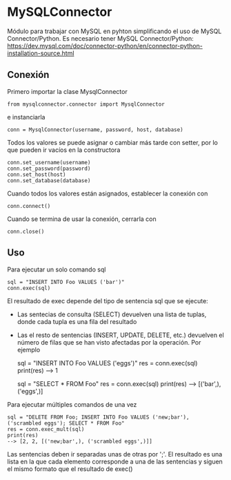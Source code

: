 # MySQLConnector
Módulo para trabajar con MySQL en pyhton simplificando el uso de MySQL Connector/Python.
Es necesario tener MySQL Connector/Python:
https://dev.mysql.com/doc/connector-python/en/connector-python-installation-source.html


## Conexión
Primero importar la clase MysqlConnector

    from mysqlconnector.connector import MysqlConnector

e instanciarla

    conn = MysqlConnector(username, password, host, database)

Todos los valores se puede asignar o cambiar más tarde con setter, por lo que pueden ir vacíos en la constructora

    conn.set_username(username)
    conn.set_password(password)
    conn.set_host(host)
    conn.set_database(database)

Cuando todos los valores están asignados, establecer la conexión con

    conn.connect()

Cuando se termina de usar la conexión, cerrarla con

    conn.close()

## Uso
Para ejecutar un solo comando sql

    sql = "INSERT INTO Foo VALUES ('bar')"
    conn.exec(sql)

El resultado de exec depende del tipo de sentencia sql que se ejecute:
* Las sentecias de consulta (SELECT) devuelven una lista de tuplas, donde cada tupla es una fila del resultado
* Las el resto de sentencias (INSERT, UPDATE, DELETE, etc.) devuelven el número de filas que se han visto afectadas por la operación.
Por ejemplo

    sql = "INSERT INTO Foo VALUES ('eggs')"
    res = conn.exec(sql)
    print(res)
    --> 1

    sql = "SELECT * FROM Foo"
    res = conn.exec(sql)
    print(res)
    --> [('bar',), ('eggs',)]

Para ejecutar múltiples comandos de una vez


    sql = "DELETE FROM Foo; INSERT INTO Foo VALUES ('new;bar'), ('scrambled eggs'); SELECT * FROM Foo"
    res = conn.exec_mult(sql)
    print(res)
    --> [2, 2, [('new;bar',), ('scrambled eggs',)]]

Las sentencias deben ir separadas unas de otras por ';'. El resultado es una lista en la que cada elemento corresponde a una de las sentencias y siguen el mismo formato que el resultado de exec()
